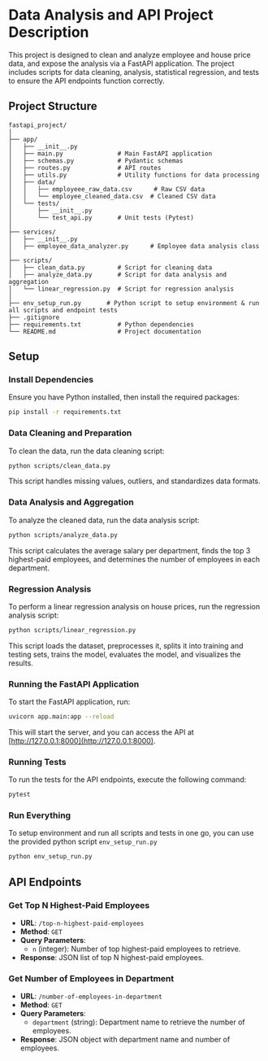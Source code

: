 
# Data Analysis and API Project Description

This project is designed to clean and analyze employee and house price data, and expose the analysis via a FastAPI application. The project includes scripts for data cleaning, analysis, statistical regression, and tests to ensure the API endpoints function correctly.

## Project Structure

```
fastapi_project/
│
├── app/
│   ├── __init__.py
│   ├── main.py               # Main FastAPI application
│   ├── schemas.py            # Pydantic schemas
│   ├── routes.py             # API routes
│   ├── utils.py              # Utility functions for data processing
│   ├── data/
│   │   ├── employeee_raw_data.csv      # Raw CSV data
│   │   └── employee_cleaned_data.csv  # Cleaned CSV data
│   └── tests/
│       ├── __init__.py
│       └── test_api.py       # Unit tests (Pytest)
│
├── services/
│   ├── __init__.py
│   ├── employee_data_analyzer.py      # Employee data analysis class
│
├── scripts/
│   ├── clean_data.py         # Script for cleaning data
│   ├── analyze_data.py       # Script for data analysis and aggregation
│   └── linear_regression.py  # Script for regression analysis
│
├── env_setup_run.py       # Python script to setup environment & run all scripts and endpoint tests
├── .gitignore
├── requirements.txt          # Python dependencies
└── README.md                 # Project documentation
```

## Setup

### Install Dependencies

Ensure you have Python installed, then install the required packages:

```bash
pip install -r requirements.txt
```

### Data Cleaning and Preparation

To clean the data, run the data cleaning script:

```bash
python scripts/clean_data.py
```

This script handles missing values, outliers, and standardizes data formats.

### Data Analysis and Aggregation

To analyze the cleaned data, run the data analysis script:

```bash
python scripts/analyze_data.py
```

This script calculates the average salary per department, finds the top 3 highest-paid employees, and determines the number of employees in each department.

### Regression Analysis

To perform a linear regression analysis on house prices, run the regression analysis script:

```bash
python scripts/linear_regression.py
```

This script loads the dataset, preprocesses it, splits it into training and testing sets, trains the model, evaluates the model, and visualizes the results.

### Running the FastAPI Application

To start the FastAPI application, run:

```bash
uvicorn app.main:app --reload
```

This will start the server, and you can access the API at [http://127.0.0.1:8000](http://127.0.0.1:8000).

### Running Tests

To run the tests for the API endpoints, execute the following command:

```bash
pytest
```

### Run Everything

To setup environment and run all scripts and tests in one go, you can use the provided python script `env_setup_run.py`

```bash
python env_setup_run.py
```

## API Endpoints

### Get Top N Highest-Paid Employees

- **URL**: `/top-n-highest-paid-employees`
- **Method**: `GET`
- **Query Parameters**: 
  - `n` (integer): Number of top highest-paid employees to retrieve.
- **Response**: JSON list of top N highest-paid employees.

### Get Number of Employees in Department

- **URL**: `/number-of-employees-in-department`
- **Method**: `GET`
- **Query Parameters**: 
  - `department` (string): Department name to retrieve the number of employees.
- **Response**: JSON object with department name and number of employees.